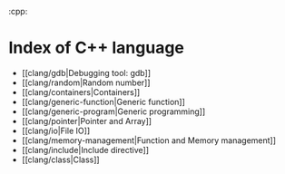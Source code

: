 :cpp:

# Index of C++ language

- [[clang/gdb|Debugging tool: gdb]]
- [[clang/random|Random number]] 
- [[clang/containers|Containers]]
- [[clang/generic-function|Generic function]]
- [[clang/generic-program|Generic programming]]
- [[clang/pointer|Pointer and Array]]
- [[clang/io|File IO]]
- [[clang/memory-management|Function and Memory management]]
- [[clang/include|Include directive]]
- [[clang/class|Class]]
